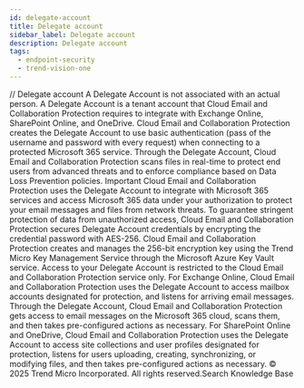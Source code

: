 ```yaml
---
id: delegate-account
title: Delegate account
sidebar_label: Delegate account
description: Delegate account
tags:
  - endpoint-security
  - trend-vision-one
---
```


/*<![CDATA[*/ $('#title').html($('meta[name=map-description]').attr('content')); /*]]>*/ Delegate account A Delegate Account is not associated with an actual person. A Delegate Account is a tenant account that Cloud Email and Collaboration Protection requires to integrate with Exchange Online, SharePoint Online, and OneDrive. Cloud Email and Collaboration Protection creates the Delegate Account to use basic authentication (pass of the username and password with every request) when connecting to a protected Microsoft 365 service. Through the Delegate Account, Cloud Email and Collaboration Protection scans files in real-time to protect end users from advanced threats and to enforce compliance based on Data Loss Prevention policies. Important Cloud Email and Collaboration Protection uses the Delegate Account to integrate with Microsoft 365 services and access Microsoft 365 data under your authorization to protect your email messages and files from network threats. To guarantee stringent protection of data from unauthorized access, Cloud Email and Collaboration Protection secures Delegate Account credentials by encrypting the credential password with AES-256. Cloud Email and Collaboration Protection creates and manages the 256-bit encryption key using the Trend Micro Key Management Service through the Microsoft Azure Key Vault service. Access to your Delegate Account is restricted to the Cloud Email and Collaboration Protection service only. For Exchange Online, Cloud Email and Collaboration Protection uses the Delegate Account to access mailbox accounts designated for protection, and listens for arriving email messages. Through the Delegate Account, Cloud Email and Collaboration Protection gets access to email messages on the Microsoft 365 cloud, scans them, and then takes pre-configured actions as necessary. For SharePoint Online and OneDrive, Cloud Email and Collaboration Protection uses the Delegate Account to access site collections and user profiles designated for protection, listens for users uploading, creating, synchronizing, or modifying files, and then takes pre-configured actions as necessary. © 2025 Trend Micro Incorporated. All rights reserved.Search Knowledge Base
